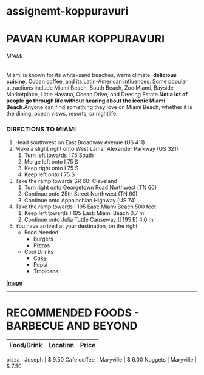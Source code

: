 # assignemt-koppuravuri

# PAVAN KUMAR KOPPURAVURI

###### MIAMI

Miami is known for its white-sand beaches, warm climate, **delicious cuisine,** Cuban coffee, and its Latin-American influences. Some popular attractions include Miami Beach, South Beach, Zoo Miami, Bayside Marketplace, Little Havana, Ocean Drive, and Deering Estate.**Not a lot of people go through life without hearing about the iconic Miami Beach**.Anyone can find something they love on Miami Beach, whether it is the dining, ocean views, resorts, or nightlife.

### DIRECTIONS TO MIAMI
1. Head southwest on East Broadway Avenue (US 411)	
2. Make a slight right onto West Lamar Alexander Parkway (US 321)	
    1. Turn left towards I 75 South	
    2. Merge left onto I 75 S	
    3. Keep right onto I 75 S	
    4. Keep left onto I 75 S	
3. Take the ramp towards SR 60: Cleveland	
    1. Turn right onto Georgetown Road Northwest (TN 60)	
    2. Continue onto 25th Street Northwest (TN 60)	
    3. Continue onto Appalachian Highway (US 74)	
4. Take the ramp towards I 195 East: Miami Beach	500 feet
    1. Keep left towards I 195 East: Miami Beach	0.7 mi
    2. Continue onto Julia Tuttle Causeway (I 195 E)	4.0 mi
5. You have arrived at your destination, on the right	
    * Food Needed
        * Burgers
        * Pizzas
    * Cool Drinks
        * Coke
        * Pepsi
        * Tropicana



 **[Image](AboutMe.md)**

 ---
# RECOMMENDED FOODS - BARBECUE AND BEYOND


Food/Drink  | Location   | Price
----------- | ---------- | -----

pizza       | Joseph     | $ 9.50
Cafe coffee | Maryville  | $ 6.00
Nuggets     | Maryville  | $ 7.50